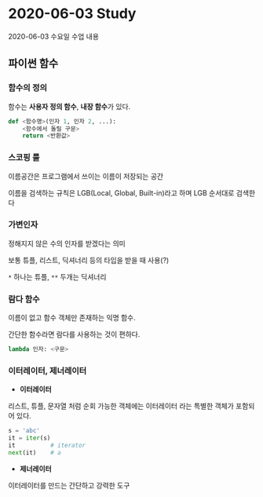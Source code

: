 # 2020-06-03 Study

2020-06-03 수요일 수업 내용  

## 파이썬 함수

### 함수의 정의

함수는 **사용자 정의 함수**, **내장 함수**가 있다.

```py
def <함수명>(인자 1, 인자 2, ...):
    <함수에서 돌릴 구문>
    return <반환값>
```

### 스코핑 룰

이름공간은 프로그램에서 쓰이는 이름이 저장되는 공간  

이름을 검색하는 규칙은 LGB(Local, Global, Built-in)라고 하며 LGB 순서대로 검색한다

### 가변인자 

정해지지 않은 수의 인자를 받겠다는 의미  

보통 튜플, 리스트, 딕셔너리 등의 타입을 받을 때 사용(?)

``*`` 하나는 튜플, ``**`` 두개는 딕셔너리

### 람다 함수

이름이 없고 함수 객체만 존재하는 익명 함수. 

간단한 함수라면 람다를 사용하는 것이 편하다.  

```py
lambda 인자: <구문>
```

### 이터레이터, 제너레이터 

- **이터레이터**

리스트, 튜플, 문자열 처럼 순회 가능한 객체에는 이터레이터 라는 특별한 객체가 포함되어 있다.  

```py
s = 'abc'
it = iter(s)
it          # iterator
next(it)    # a
```

- **제너레이터**

이터레이터를 만드는 간단하고 강력한 도구

